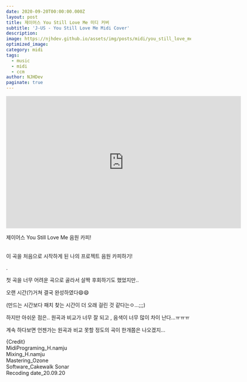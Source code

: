 ```yaml
---
date: 2020-09-20T00:00:00.000Z
layout: post
title: 제이어스 You Still Love Me 미디 커버
subtitle: 'J-US - You Still Love Me Midi Cover'
description: 
image: https://njhdev.github.io/assets/img/posts/midi/you_still_love_me.jpg
optimized_image: 
category: midi
tags:
  - music
  - midi
  - ccm
author: NJHDev
paginate: true
---
```


<iframe width="640" height="360" src="https://www.youtube.com/embed/TsDi2NO-X_k?autoplay=1" title="YouTube video player" frameborder="0" allow="accelerometer; autoplay; clipboard-write; encrypted-media; gyroscope; picture-in-picture" allowfullscreen></iframe>


제이어스 You Still Love Me 음원 카피!

<br/>
이 곡을 처음으로 시작하게 된 나의 프로젝트 음원 카피하기!

.

첫 곡을 너무 어려운 곡으로 골라서 살짝 후회하기도 했었지만..

오랜 시간(?)거쳐 결국 완성하였다😄😄

(만드는 시간보다 패치 찾는 시간이 더 오래 걸린 것 같다는ㅇ...;;;)

하지만 아쉬운 점은.. 원곡과 비교가 너무 잘 되고 , 음색이 너무 많이 차이 난다...ㅠㅠㅠ

계속 하다보면 언젠가는 원곡과 비교 못할 정도의 곡이 한개쯤은 나오겠지...

{Credit}
<br/>MidiPrograming_H.namju
<br/>Mixing_H.namju
<br/>Mastering_Ozone
<br/>Software_Cakewalk Sonar
<br/>Recoding date_20.09.20
